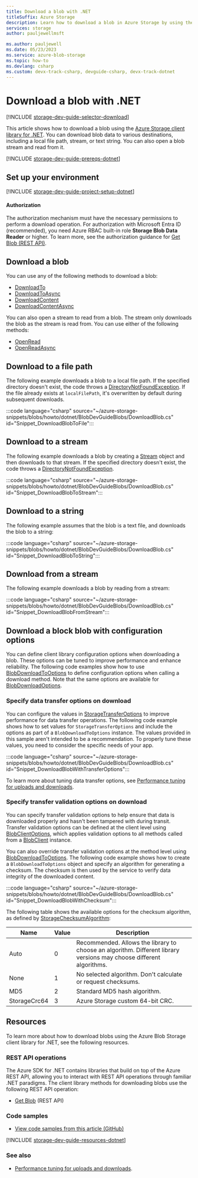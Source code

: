 ```yaml
---
title: Download a blob with .NET
titleSuffix: Azure Storage
description: Learn how to download a blob in Azure Storage by using the .NET client library.
services: storage
author: pauljewellmsft

ms.author: pauljewell
ms.date: 05/23/2023
ms.service: azure-blob-storage
ms.topic: how-to
ms.devlang: csharp
ms.custom: devx-track-csharp, devguide-csharp, devx-track-dotnet
---
```


# Download a blob with .NET

[!INCLUDE [storage-dev-guide-selector-download](../../../includes/storage-dev-guides/storage-dev-guide-selector-download.md)]

This article shows how to download a blob using the [Azure Storage client library for .NET](/dotnet/api/overview/azure/storage). You can download blob data to various destinations, including a local file path, stream, or text string. You can also open a blob stream and read from it.

[!INCLUDE [storage-dev-guide-prereqs-dotnet](../../../includes/storage-dev-guides/storage-dev-guide-prereqs-dotnet.md)]

## Set up your environment

[!INCLUDE [storage-dev-guide-project-setup-dotnet](../../../includes/storage-dev-guides/storage-dev-guide-project-setup-dotnet.md)]

#### Authorization

The authorization mechanism must have the necessary permissions to perform a download operation. For authorization with Microsoft Entra ID (recommended), you need Azure RBAC built-in role **Storage Blob Data Reader** or higher. To learn more, see the authorization guidance for [Get Blob (REST API)](/rest/api/storageservices/get-blob#authorization).

## Download a blob

You can use any of the following methods to download a blob:

- [DownloadTo](/dotnet/api/azure.storage.blobs.specialized.blobbaseclient.downloadto)
- [DownloadToAsync](/dotnet/api/azure.storage.blobs.specialized.blobbaseclient.downloadtoasync)
- [DownloadContent](/dotnet/api/azure.storage.blobs.specialized.blobbaseclient.downloadcontent)
- [DownloadContentAsync](/dotnet/api/azure.storage.blobs.specialized.blobbaseclient.downloadcontentasync)

You can also open a stream to read from a blob. The stream only downloads the blob as the stream is read from. You can use either of the following methods:

- [OpenRead](/dotnet/api/azure.storage.blobs.specialized.blobbaseclient.openread)
- [OpenReadAsync](/dotnet/api/azure.storage.blobs.specialized.blobbaseclient.openreadasync)
 
## Download to a file path

The following example downloads a blob to a local file path. If the specified directory doesn't exist, the code throws a [DirectoryNotFoundException](/dotnet/api/system.io.directorynotfoundexception). If the file already exists at `localFilePath`, it's overwritten by default during subsequent downloads.

:::code language="csharp" source="~/azure-storage-snippets/blobs/howto/dotnet/BlobDevGuideBlobs/DownloadBlob.cs" id="Snippet_DownloadBlobToFile":::

## Download to a stream

The following example downloads a blob by creating a [Stream](/dotnet/api/system.io.stream) object and then downloads to that stream. If the specified directory doesn't exist, the code throws a [DirectoryNotFoundException](/dotnet/api/system.io.directorynotfoundexception).

:::code language="csharp" source="~/azure-storage-snippets/blobs/howto/dotnet/BlobDevGuideBlobs/DownloadBlob.cs" id="Snippet_DownloadBlobToStream":::

## Download to a string

The following example assumes that the blob is a text file, and downloads the blob to a string: 

:::code language="csharp" source="~/azure-storage-snippets/blobs/howto/dotnet/BlobDevGuideBlobs/DownloadBlob.cs" id="Snippet_DownloadBlobToString":::

## Download from a stream

The following example downloads a blob by reading from a stream:

:::code language="csharp" source="~/azure-storage-snippets/blobs/howto/dotnet/BlobDevGuideBlobs/DownloadBlob.cs" id="Snippet_DownloadBlobFromStream":::

## Download a block blob with configuration options

You can define client library configuration options when downloading a blob. These options can be tuned to improve performance and enhance reliability. The following code examples show how to use [BlobDownloadToOptions](/dotnet/api/azure.storage.blobs.models.blobdownloadtooptions) to define configuration options when calling a download method. Note that the same options are available for [BlobDownloadOptions](/dotnet/api/azure.storage.blobs.models.blobdownloadoptions).

### Specify data transfer options on download

You can configure the values in [StorageTransferOptions](/dotnet/api/azure.storage.storagetransferoptions) to improve performance for data transfer operations. The following code example shows how to set values for `StorageTransferOptions` and include the options as part of a `BlobDownloadToOptions` instance. The values provided in this sample aren't intended to be a recommendation. To properly tune these values, you need to consider the specific needs of your app.

:::code language="csharp" source="~/azure-storage-snippets/blobs/howto/dotnet/BlobDevGuideBlobs/DownloadBlob.cs" id="Snippet_DownloadBlobWithTransferOptions":::

To learn more about tuning data transfer options, see [Performance tuning for uploads and downloads](storage-blobs-tune-upload-download.md).

### Specify transfer validation options on download

You can specify transfer validation options to help ensure that data is downloaded properly and hasn't been tampered with during transit. Transfer validation options can be defined at the client level using [BlobClientOptions](/dotnet/api/azure.storage.blobs.blobclientoptions), which applies validation options to all methods called from a [BlobClient](/dotnet/api/azure.storage.blobs.blobclient) instance. 

You can also override transfer validation options at the method level using [BlobDownloadToOptions](/dotnet/api/azure.storage.blobs.models.blobdownloadtooptions). The following code example shows how to create a `BlobDownloadToOptions` object and specify an algorithm for generating a checksum. The checksum is then used by the service to verify data integrity of the downloaded content.

:::code language="csharp" source="~/azure-storage-snippets/blobs/howto/dotnet/BlobDevGuideBlobs/DownloadBlob.cs" id="Snippet_DownloadBlobWithChecksum":::

The following table shows the available options for the checksum algorithm, as defined by [StorageChecksumAlgorithm](/dotnet/api/azure.storage.storagechecksumalgorithm):

| Name | Value | Description |
| --- | --- | --- |
| Auto | 0 | Recommended. Allows the library to choose an algorithm. Different library versions may choose different algorithms. |
| None | 1 | No selected algorithm. Don't calculate or request checksums.
| MD5 | 2 | Standard MD5 hash algorithm. |
| StorageCrc64 | 3 | Azure Storage custom 64-bit CRC. |

## Resources

To learn more about how to download blobs using the Azure Blob Storage client library for .NET, see the following resources.

### REST API operations

The Azure SDK for .NET contains libraries that build on top of the Azure REST API, allowing you to interact with REST API operations through familiar .NET paradigms. The client library methods for downloading blobs use the following REST API operation:

- [Get Blob](/rest/api/storageservices/get-blob) (REST API)

### Code samples

- [View code samples from this article (GitHub)](https://github.com/Azure-Samples/AzureStorageSnippets/blob/master/blobs/howto/dotnet/BlobDevGuideBlobs/DownloadBlob.cs)

[!INCLUDE [storage-dev-guide-resources-dotnet](../../../includes/storage-dev-guides/storage-dev-guide-resources-dotnet.md)]

### See also

- [Performance tuning for uploads and downloads](storage-blobs-tune-upload-download.md).
